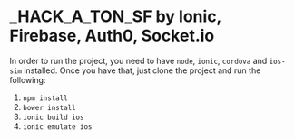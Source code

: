 # _HACK_A_TON_SF by Ionic, Firebase, Auth0, Socket.io

In order to run the project, you need to have `node`, `ionic`, `cordova` and `ios-sim` installed.
Once you have that, just clone the project and run the following:

1. `npm install`
2. `bower install`
3. `ionic build ios`
4. `ionic emulate ios`
